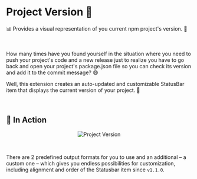 # Project Version 👀

📊 Provides a visual representation of you current npm project's version. 💪

<br>

How many times have you found yourself in the situation where you need to push your project's code and a new release just to realize you have to go back and open your project's package.json file so you can check its version and add it to the commit message? 😅

Well, this extension creates an auto-updated and customizable StatusBar item that displays the current version of your project. 💃

<br>

## 🔫 In Action

<p align="center">
	<img src="https://raw.githubusercontent.com/igorskyflyer/vscode-project-version/main/assets/project-version-screenshot.png" alt="Project Version">
</p>

<br>

There are 2 predefined output formats for you to use and an additional &ndash; a custom one &ndash; which gives you endless possibilities for customization, including alignment and order of the Statusbar item since `v1.1.0`.
